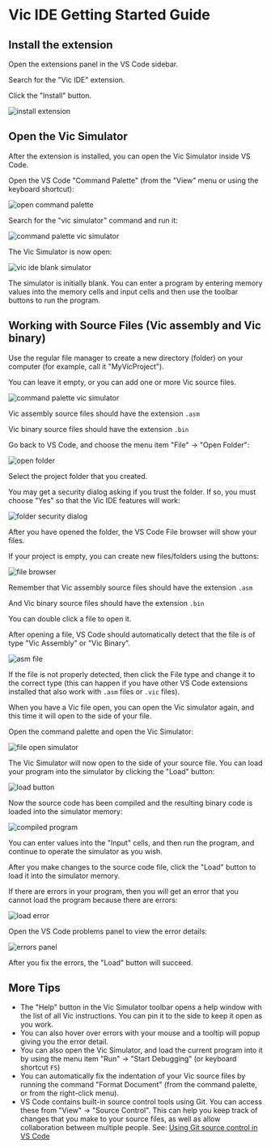 # Vic IDE Getting Started Guide

## Install the extension

Open the extensions panel in the VS Code sidebar.

Search for the "Vic IDE" extension.

Click the "Install" button.

![install extension](getting-started/vic_ide_install_extension.png)

## Open the Vic Simulator

After the extension is installed, you can open the Vic Simulator inside VS Code.

Open the VS Code "Command Palette" (from the "View" menu or using the keyboard shortcut):

![open command palette](getting-started/vic_ide_open_command_palette.png)

Search for the "vic simulator" command and run it:

![command palette vic simulator](getting-started/vic_ide_command_palette_vic_simulator.png)

The Vic Simulator is now open:

![vic ide blank simulator](getting-started/vic_ide_blank_simulator.png)

The simulator is initially blank. You can enter a program by entering memory values into the memory cells and input cells and then use the toolbar buttons to run the program.

## Working with Source Files (Vic assembly and Vic binary)

Use the regular file manager to create a new directory (folder) on your computer (for example, call it "MyVicProject").

You can leave it empty, or you can add one or more Vic source files.

![command palette vic simulator](getting-started/vic_ide_project_directory.png)

Vic assembly source files should have the extension `.asm`

Vic binary source files should have the extension `.bin`

Go back to VS Code, and choose the menu item "File" → "Open Folder":

![open folder](getting-started/vic_ide_open_folder.png)

Select the project folder that you created.

You may get a security dialog asking if you trust the folder. If so, you must choose "Yes" so that the Vic IDE features will work:

![folder security dialog](getting-started/vic_ide_folder_security_dialog.png)

After you have opened the folder, the VS Code File browser will show your files.

If your project is empty, you can create new files/folders using the buttons:

![file browser](getting-started/vic_ide_file_browser.png)

Remember that Vic assembly source files should have the extension `.asm`

And Vic binary source files should have the extension `.bin`

You can double click a file to open it.

After opening a file, VS Code should automatically detect that the file is of type "Vic Assembly" or "Vic Binary".

![asm file](getting-started/vic_ide_asm_file.png)

If the file is not properly detected, then click the File type and change it to the correct type (this can happen if you have other VS Code extensions installed that also work with `.asm` files or `.vic` files).

When you have a Vic file open, you can open the Vic simulator again, and this time it will open to the side of your file.

Open the command palette and open the Vic Simulator:

![file open simulator](getting-started/vic_ide_file_open_simulator.png)

The Vic Simulator will now open to the side of your source file. You can load your program into the simulator by clicking the "Load" button:

![load button](getting-started/vic_ide_load_button.png)

Now the source code has been compiled and the resulting binary code is loaded into the simulator memory:

![compiled program](getting-started/vic_ide_compiled_program.png)

You can enter values into the "Input" cells, and then run the program, and continue to operate the simulator as you wish.

After you make changes to the source code file, click the "Load" button to load it into the simulator memory.

If there are errors in your program, then you will get an error that you cannot load the program because there are errors:

![load error](getting-started/vic_ide_load_error.png)

Open the VS Code problems panel to view the error details:

![errors panel](getting-started/vic_ide_errors_panel.png)

After you fix the errors, the "Load" button will succeed.

## More Tips

- The "Help" button in the Vic Simulator toolbar opens a help window with the list of all Vic instructions. You can pin it to the side to keep it open as you work.
- You can also hover over errors with your mouse and a tooltip will popup giving you the error detail.
- You can also open the Vic Simulator, and load the current program into it by using the menu item "Run" → "Start Debugging" (or keyboard shortcut `F5`)
- You can automatically fix the indentation of your Vic source files by running the command "Format Document" (from the command palette, or from the right-click menu).
- VS Code contains built-in source control tools using Git. You can access these from "View" → "Source Control". This can help you keep track of changes that you make to your source files, as well as allow collaboration between multiple people. See: [Using Git source control in VS Code](https://code.visualstudio.com/docs/sourcecontrol/overview)
